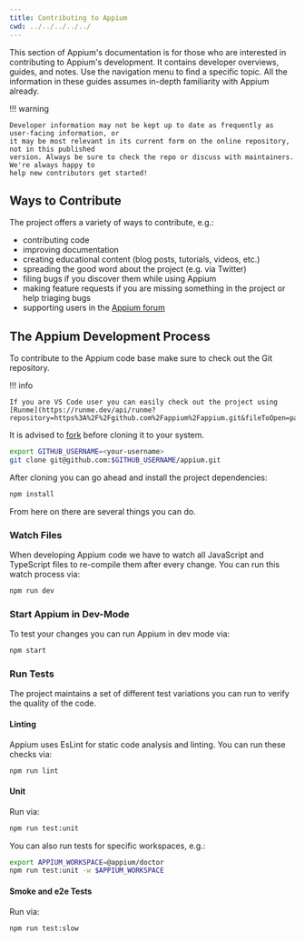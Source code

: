 ```yaml
---
title: Contributing to Appium
cwd: ../../../../../
---
```


This section of Appium's documentation is for those who are interested in contributing to Appium's
development. It contains developer overviews, guides, and notes. Use the navigation menu to find
a specific topic. All the information in these guides assumes in-depth familiarity with Appium
already.

!!! warning

    Developer information may not be kept up to date as frequently as user-facing information, or
    it may be most relevant in its current form on the online repository, not in this published
    version. Always be sure to check the repo or discuss with maintainers. We're always happy to
    help new contributors get started!

## Ways to Contribute

The project offers a variety of ways to contribute, e.g.:

- contributing code
- improving documentation
- creating educational content (blog posts, tutorials, videos, etc.)
- spreading the good word about the project (e.g. via Twitter)
- filing bugs if you discover them while using Appium
- making feature requests if you are missing something in the project or help triaging bugs
- supporting users in the [Appium forum](https://discuss.appium.io/)

## The Appium Development Process

To contribute to the Appium code base make sure to check out the Git repository.

!!! info

    If you are VS Code user you can easily check out the project using [Runme](https://runme.dev/api/runme?repository=https%3A%2F%2Fgithub.com%2Fappium%2Fappium.git&fileToOpen=packages%2Fappium%2Fdocs%2Fen%2Fcontributing%2Findex.md).

It is advised to [fork](https://github.com/appium/appium/fork) before cloning it to your system.

```sh { name=clone }
export GITHUB_USERNAME=<your-username>
git clone git@github.com:$GITHUB_USERNAME/appium.git
```

After cloning you can go ahead and install the project dependencies:

```sh { name=install }
npm install
```

From here on there are several things you can do.

### Watch Files

When developing Appium code we have to watch all JavaScript and TypeScript files to re-compile them after every change. You can run this watch process via:

```sh { name=watch, background=true }
npm run dev
```

### Start Appium in Dev-Mode

To test your changes you can run Appium in dev mode via:

```sh { name=start }
npm start
```

### Run Tests

The project maintains a set of different test variations you can run to verify the quality of the code.

#### Linting

Appium uses EsLint for static code analysis and linting. You can run these checks via:

```sh { name=test-linting }
npm run lint
```

#### Unit

Run via:

```sh { name=test-unit }
npm run test:unit
```

You can also run tests for specific workspaces, e.g.:

```sh { name=test-workspace }
export APPIUM_WORKSPACE=@appium/doctor
npm run test:unit -w $APPIUM_WORKSPACE
```

#### Smoke and e2e Tests

Run via:

```sh { name=test-slow }
npm run test:slow
```
